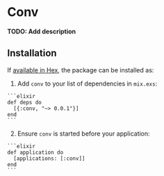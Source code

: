 # Conv

**TODO: Add description**

## Installation

If [available in Hex](https://hex.pm/docs/publish), the package can be installed as:

  1. Add `conv` to your list of dependencies in `mix.exs`:

    ```elixir
    def deps do
      [{:conv, "~> 0.0.1"}]
    end
    ```

  2. Ensure `conv` is started before your application:

    ```elixir
    def application do
      [applications: [:conv]]
    end
    ```

